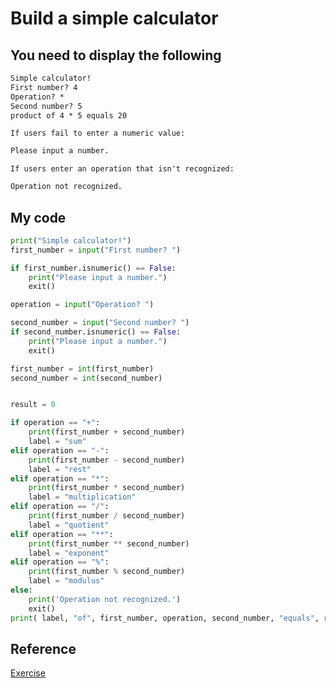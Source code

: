 # Build a simple calculator

## You need to display the following

```txt
Simple calculator!
First number? 4
Operation? *
Second number? 5
product of 4 * 5 equals 20
```

`If users fail to enter a numeric value:`

```txt
Please input a number.
```

`If users enter an operation that isn't recognized:`

```txt
Operation not recognized.
```

## My code

```python
print("Simple calculator!")
first_number = input("First number? ")

if first_number.isnumeric() == False:
    print("Please input a number.")
    exit()

operation = input("Operation? ")

second_number = input("Second number? ")
if second_number.isnumeric() == False:
    print("Please input a number.")
    exit()

first_number = int(first_number)
second_number = int(second_number)


result = 0

if operation == "+":
    print(first_number + second_number)
    label = "sum"
elif operation == "-":
    print(first_number - second_number)
    label = "rest"
elif operation == "*":
    print(first_number * second_number)
    label = "multiplication"
elif operation == "/":
    print(first_number / second_number)
    label = "quotient"
elif operation == "**":
    print(first_number ** second_number)
    label = "exponent"
elif operation == "%":
    print(first_number % second_number)
    label = "modulus"
else:
    print('Operation not recognized.')
    exit()
print( label, "of", first_number, operation, second_number, "equals", result )
```

## Reference

[Exercise](https://docs.microsoft.com/en-us/learn/modules/python-datatypes-numeric-operations/7-challenge-2)
